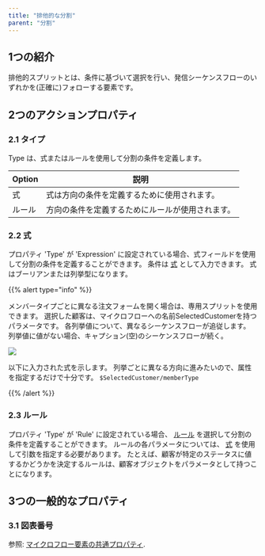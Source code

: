 ```yaml
---
title: "排他的な分割"
parent: "分割"
---
```


## 1つの紹介

排他的スプリットとは、条件に基づいて選択を行い、発信シーケンスフローのいずれかを(正確に)フォローする要素です。

## 2つのアクションプロパティ

### 2.1 タイプ

Type は、式またはルールを使用して分割の条件を定義します。

| Option | 説明                       |
| ------ | ------------------------ |
| 式      | 式は方向の条件を定義するために使用されます。   |
| ルール    | 方向の条件を定義するためにルールが使用されます。 |

### 2.2 式

プロパティ 'Type' が 'Expression' に設定されている場合、式フィールドを使用して分割の条件を定義することができます。 条件は [式](expressions) として入力できます。 式はブーリアンまたは列挙型になります。

{{% alert type="info" %}}

メンバータイプごとに異なる注文フォームを開く場合は、専用スプリットを使用できます。 選択した顧客は、マイクロフローへの名前SelectedCustomerを持つパラメータです。 各列挙値について、異なるシーケンスフローが追従します。 列挙値に値がない場合、キャプション(空)のシーケンスフローが続く。

![](attachments/819203/918050.png)

以下に入力された式を示します。 列挙ごとに異なる方向に進みたいので、属性を指定するだけで十分です。 `$SelectedCustomer/memberType`

{{% /alert %}}

### 2.3 ルール

プロパティ 'Type' が 'Rule' に設定されている場合、 [ルール](rules) を選択して分割の条件を定義することができます。 ルールの各パラメータについては、 [式](expressions) を使用して引数を指定する必要があります。 たとえば、顧客が特定のステータスに値するかどうかを決定するルールは、顧客オブジェクトをパラメータとして持つことになります。

## 3つの一般的なプロパティ

### 3.1 図表番号

参照: [マイクロフロー要素の共通プロパティ](microflow-element-common-properties).
